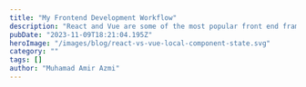 ```yaml
---
title: "My Frontend Development Workflow"
description: "React and Vue are some of the most popular front end frameworks that makes the web application becomes Single Page Application (SPA). Those frameworks using components approach for building UI for web application. So, it is necessary to have some kind of temporary data store for each component that can store any value and update the UI and content based on the value stored."
pubDate: "2023-11-09T18:21:04.195Z"
heroImage: "/images/blog/react-vs-vue-local-component-state.svg"
category: ""
tags: []
author: "Muhamad Amir Azmi"
---
```


